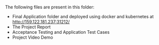 The following files are present in this folder:
- Final Application folder and deployed using docker and kubernetes at http://159.122.181.237:31212/
- The Project Report
- Acceptance Testing and Application Test Cases
- Project Video Demo
